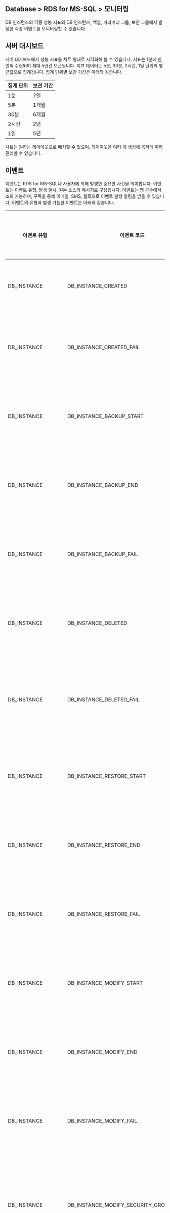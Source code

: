 ## Database > RDS for MS-SQL > 모니터링

DB 인스턴스의 각종 성능 지표와 DB 인스턴스, 백업, 파라미터 그룹, 보안 그룹에서 발생한 각종 이벤트를 모니터링할 수 있습니다.

## 서버 대시보드

서버 대시보드에서 성능 지표를 차트 형태로 시각화해 볼 수 있습니다. 지표는 1분에 한 번씩 수집되며 최대 5년간 보관됩니다. 지표 데이터는 5분, 30분, 2시간, 1일 단위의 평균값으로 집계됩니다. 집계 단위별 보관 기간은 아래와 같습니다.

| 집계 단위 | 보관 기간 |
| - | - |
| 1분 | 7일 |
| 5분 | 1개월 |
| 30분 | 6개월 |
| 2시간 | 2년 |
| 1일 | 5년 |

차트는 원하는 레이아웃으로 배치할 수 있으며, 레이아웃을 여러 개 생성해 목적에 따라 관리할 수 있습니다.

## 이벤트

이벤트는 RDS for MS-SQL나 사용자에 의해 발생한 중요한 사건을 의미합니다. 이벤트는 이벤트 유형, 발생 일시, 원본 소스와 메시지로 구성됩니다. 이벤트는 웹 콘솔에서 조회 가능하며, 구독을 통해 이메일, SMS, 웹훅으로 이벤트 발생 알림을 받을 수 있습니다. 이벤트의 유형과 발생 가능한 이벤트는 아래와 같습니다.

| 이벤트 유형 | 이벤트 코드 | 이벤트 메시지 |
| - | - | - |
| DB_INSTANCE | DB_INSTANCE_CREATED | DB 인스턴스 생성 |
| DB_INSTANCE | DB_INSTANCE_CREATED_FAIL | DB 인스턴스 생성 실패 |
| DB_INSTANCE | DB_INSTANCE_BACKUP_START | DB 인스턴스 백업 시작 |
| DB_INSTANCE | DB_INSTANCE_BACKUP_END | DB 인스턴스 백업 완료 |
| DB_INSTANCE | DB_INSTANCE_BACKUP_FAIL | DB 인스턴스 백업 실패 |
| DB_INSTANCE | DB_INSTANCE_DELETED | DB 인스턴스 백업 삭제 |
| DB_INSTANCE | DB_INSTANCE_DELETED_FAIL | DB 인스턴스 백업 삭제 실패 |
| DB_INSTANCE | DB_INSTANCE_RESTORE_START | DB 인스턴스 복원 시작 |
| DB_INSTANCE | DB_INSTANCE_RESTORE_END | DB 인스턴스 복원 완료 |
| DB_INSTANCE | DB_INSTANCE_RESTORE_FAIL | DB 인스턴스 복원 실패 |
| DB_INSTANCE | DB_INSTANCE_MODIFY_START | DB 인스턴스 수정 시작 |
| DB_INSTANCE | DB_INSTANCE_MODIFY_END | DB 인스턴스 수정 완료 |
| DB_INSTANCE | DB_INSTANCE_MODIFY_FAIL | DB 인스턴스 수정 실패 |
| DB_INSTANCE | DB_INSTANCE_MODIFY_SECURITY_GROUP_START | DB 인스턴스 보안 그룹 변경 시작 |
| DB_INSTANCE | DB_INSTANCE_MODIFY_SECURITY_GROUP_END | DB 인스턴스 보안 그룹 변경 완료 |
| DB_INSTANCE | DB_INSTANCE_MODIFY_SECURITY_GROUP_FAIL | DB 인스턴스 보안 그룹 변경 실패 |
| DB_INSTANCE | DB_INSTANCE_REBOOT_START | DB 인스턴스 재시작 시작 |
| DB_INSTANCE | DB_INSTANCE_REBOOT_END | DB 인스턴스 재시작 완료 |
| DB_INSTANCE | DB_INSTANCE_REBOOT_FAIL | DB 인스턴스 재시작 실패 |
| DB_INSTANCE | DB_INSTANCE_CHANGE_PASSWORD_START | DB 인스턴스 비밀번호 변경 시작 |
| DB_INSTANCE | DB_INSTANCE_CHANGE_PASSWORD_END | DB 인스턴스 비밀번호 변경 완료 |
| DB_INSTANCE | DB_INSTANCE_CHANGE_PASSWORD_FAIL | DB 인스턴스 비밀번호 변경 실패 |
| DB_INSTANCE | DB_INSTANCE_CHANGE_PORT_START | DB 인스턴스 포트 변경 시작 |
| DB_INSTANCE | DB_INSTANCE_CHANGE_PORT_END | DB 인스턴스 포트 변경 완료 |
| DB_INSTANCE | DB_INSTANCE_CHANGE_PORT_FAIL | DB 인스턴스 포트 변경 실패 |
| DB_INSTANCE | DB_INSTANCE_CHANGE_PARAMETER_GROUP_START | DB 인스턴스 파라미터 그룹 변경 시작 |
| DB_INSTANCE | DB_INSTANCE_CHANGE_PARAMETER_GROUP_END | DB 인스턴스 파라미터 그룹 변경 완료 |
| DB_INSTANCE | DB_INSTANCE_CHANGE_PARAMETER_GROUP_FAIL | DB 인스턴스 파라미터 그룹 변경 실패 |
| DB_INSTANCE | DB_INSTANCE_CHANGE_FLAVOR_START | DB 인스턴스 타입 변경 시작 |
| DB_INSTANCE | DB_INSTANCE_CHANGE_FLAVOR_END | DB 인스턴스 타입 변경 완료 |
| DB_INSTANCE | DB_INSTANCE_CHANGE_FLAVOR_FAIL | DB 인스턴스 타입 변경 실패 |
| DB_INSTANCE | DB_INSTANCE_CHANGE_STORAGE_SIZE_START | DB 인스턴스 스토리지 크기 변경 시작 |
| DB_INSTANCE | DB_INSTANCE_CHANGE_STORAGE_SIZE_END | DB 인스턴스 스토리지 크기 변경 완료 |
| DB_INSTANCE | DB_INSTANCE_CHANGE_STORAGE_SIZE_FAIL | DB 인스턴스 스토리지 크기 변경 실패 |
| DB_INSTANCE | DB_INSTANCE_CHANGE_FLOATING_IP_START | DB 인스턴스 플로팅 IP 사용 여부 변경 시작 |
| DB_INSTANCE | DB_INSTANCE_CHANGE_FLOATING_IP_END | DB 인스턴스 플로팅 IP 사용 여부 변경 완료 |
| DB_INSTANCE | DB_INSTANCE_CHANGE_FLOATING_IP_FAIL | DB 인스턴스 플로팅 IP 사용 여부 변경 실패 |
| DB_INSTANCE | DB_INSTANCE_CHANGE_BACKUP_CONFIG_START | DB 인스턴스 백업 설정 변경 시작 |
| DB_INSTANCE | DB_INSTANCE_CHANGE_BACKUP_CONFIG_END | DB 인스턴스 백업 설정 변경 완료 |
| DB_INSTANCE | DB_INSTANCE_CHANGE_BACKUP_CONFIG_FAIL | DB 인스턴스 백업 설정 변경 실패 |
| BACKUP | BACKUP_START | 백업 시작 |
| BACKUP | BACKUP_END | 백업 완료 |
| BACKUP | BACKUP_DELETED | 백업 삭제 |
| PARAMETER_GROUP | PARAMETER_GROUP_CREATED | 파라미터 그룹 생성 |
| PARAMETER_GROUP | PARAMETER_GROUP_MODIFIED | 파라미터 그룹 수정 |
| PARAMETER_GROUP | PARAMETER_GROUP_DELETED | 파라미터 그룹 삭제 |
| DB_SECURITY_GROUP | DB_SECURITY_GROUP_CREATED | DB 보안 그룹 생성 |
| DB_SECURITY_GROUP | DB_SECURITY_GROUP_MODIFIED | DB 보안 그룹 수정 |
| DB_SECURITY_GROUP | DB_SECURITY_GROUP_DELETED | DB 보안 그룹 삭제 |

### 이벤트 구독

이벤트 유형, 코드 및 소스로 구분하여 이벤트를 구독할 수 있습니다. '이벤트 유형'으로 구독하면 이벤트 유형에 포함된 모든 이벤트 코드의 알림을 받습니다. 알림이 너무 광범위할 경우 이벤트 코드와 소스로 세분화해 구독할 수 있습니다. 

프로젝트 멤버만 알림을 받을 사용자로 선택할 수 있습니다. 기본적으로 이메일로 이벤트 알림이 발송되며, 실명을  인증한 휴대폰 번호가 등록된 경우에만 SMS로 추가 이벤트 알림이 발송됩니다. 메일과 SMS 이외에도 웹훅을 등록하면 사전에 정의된 양식으로 HTTP 요청을 보냅니다. 웹훅의 양식은 아래와 같습니다.

#### Method, URL
```
POST {사용자가 등록한 웹훅 URL}
Content-Type: application/json;charset=UTF-8
```

#### Request Body
```json
{
    "name": "이벤트 구독 이름",
    "source": "이벤트 소스",
    "sourceId": "이벤트 소스 아이디",
    "category": "이벤트 유형",
    "code": "이벤트 코드"
}
```
